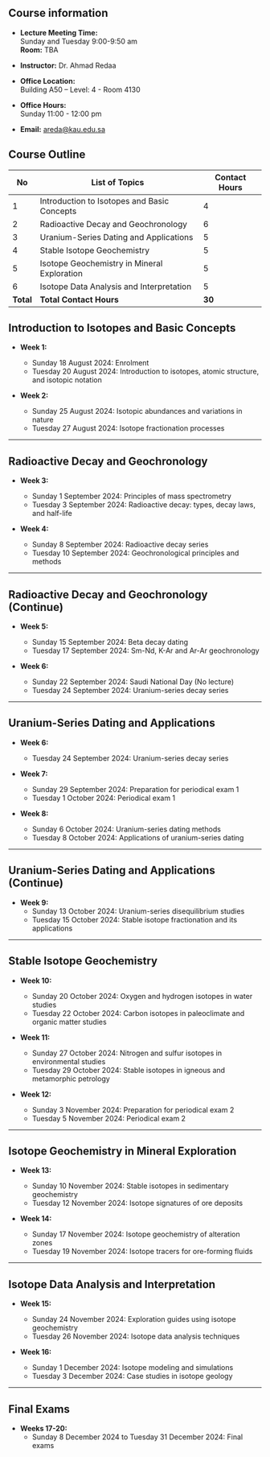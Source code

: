 

## Course information

- **Lecture Meeting Time:**  
  Sunday and Tuesday 9:00-9:50 am  
  **Room:** TBA

- **Instructor:** Dr. Ahmad Redaa

- **Office Location:**  
  Building A50 – Level: 4 - Room 4130

- **Office Hours:**  
  Sunday 11:00 - 12:00 pm

- **Email:** areda@kau.edu.sa

## Course Outline

| No | List of Topics                                   | Contact Hours |
|----|--------------------------------------------------|---------------|
| 1  | Introduction to Isotopes and Basic Concepts      | 4             |
| 2  | Radioactive Decay and Geochronology              | 6             |
| 3  | Uranium-Series Dating and Applications           | 5             |
| 4  | Stable Isotope Geochemistry                      | 5             |
| 5  | Isotope Geochemistry in Mineral Exploration      | 5             |
| 6  | Isotope Data Analysis and Interpretation         | 5             |
| **Total** | **Total Contact Hours**                  | **30**        |



## Introduction to Isotopes and Basic Concepts

- **Week 1:**
  - Sunday 18 August 2024: Enrolment
  - Tuesday 20 August 2024: Introduction to isotopes, atomic structure, and isotopic notation

- **Week 2:**
  - Sunday 25 August 2024: Isotopic abundances and variations in nature
  - Tuesday 27 August 2024: Isotope fractionation processes

---

## Radioactive Decay and Geochronology

- **Week 3:**
  - Sunday 1 September 2024: Principles of mass spectrometry
  - Tuesday 3 September 2024: Radioactive decay: types, decay laws, and half-life

- **Week 4:**
  - Sunday 8 September 2024: Radioactive decay series
  - Tuesday 10 September 2024: Geochronological principles and methods

---

## Radioactive Decay and Geochronology (Continue)

- **Week 5:**
  - Sunday 15 September 2024: Beta decay dating
  - Tuesday 17 September 2024: Sm-Nd, K-Ar and Ar-Ar geochronology

- **Week 6:**
  - Sunday 22 September 2024: Saudi National Day (No lecture)
  - Tuesday 24 September 2024: Uranium-series decay series

---

## Uranium-Series Dating and Applications

- **Week 6:**
  - Tuesday 24 September 2024: Uranium-series decay series

- **Week 7:**
  - Sunday 29 September 2024: Preparation for periodical exam 1
  - Tuesday 1 October 2024: Periodical exam 1

- **Week 8:**
  - Sunday 6 October 2024: Uranium-series dating methods
  - Tuesday 8 October 2024: Applications of uranium-series dating

---

## Uranium-Series Dating and Applications (Continue)

- **Week 9:**
  - Sunday 13 October 2024: Uranium-series disequilibrium studies
  - Tuesday 15 October 2024: Stable isotope fractionation and its applications


---

## Stable Isotope Geochemistry

- **Week 10:**
  - Sunday 20 October 2024: Oxygen and hydrogen isotopes in water studies
  - Tuesday 22 October 2024: Carbon isotopes in paleoclimate and organic matter studies

- **Week 11:**
  - Sunday 27 October 2024: Nitrogen and sulfur isotopes in environmental studies
  - Tuesday 29 October 2024: Stable isotopes in igneous and metamorphic petrology
  
- **Week 12:**
  - Sunday 3 November 2024: Preparation for periodical exam 2
  - Tuesday 5 November 2024: Periodical exam 2

---

## Isotope Geochemistry in Mineral Exploration

- **Week 13:**
  - Sunday 10 November 2024: Stable isotopes in sedimentary geochemistry
  - Tuesday 12 November 2024: Isotope signatures of ore deposits

- **Week 14:**
  - Sunday 17 November 2024: Isotope geochemistry of alteration zones
  - Tuesday 19 November 2024: Isotope tracers for ore-forming fluids

---

## Isotope Data Analysis and Interpretation

- **Week 15:**
  - Sunday 24 November 2024: Exploration guides using isotope geochemistry
  - Tuesday 26 November 2024: Isotope data analysis techniques

- **Week 16:**
  - Sunday 1 December 2024: Isotope modeling and simulations
  - Tuesday 3 December 2024: Case studies in isotope geology

---

## Final Exams

- **Weeks 17-20:**
  - Sunday 8 December 2024 to Tuesday 31 December 2024: Final exams
